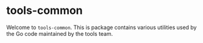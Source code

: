 # tools-common

Welcome to `tools-common`. This is package contains various utilities used by the Go code
maintained by the tools team.
